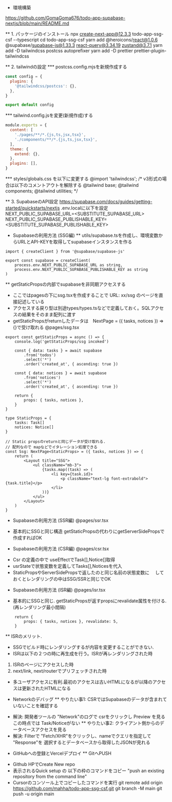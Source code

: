 * 環境構築

https://github.com/GomaGoma676/todo-app-supabase-nextjs/blob/main/README.md

** 1. パッケージのインストール
npx create-next-app@12.3.3 todo-app-ssg-csf --typescript
cd todo-app-ssg-csf
yarn add @heroicons/react@1.0.6 @supabase/supabase-js@1.33.3 react-query@3.34.19 zustand@3.7.1
yarn add -D tailwindcss postcss autoprefixer
yarn add -D prettier prettier-plugin-tailwindcss

** 2. tailwindの設定 \*** postcss.config.mjsを新規作成する

```js
const config = {
  plugins: {
    '@tailwindcss/postcss': {},
  },
}

export default config
```

*** tailwind.config.jsを変更(新規作成)する

```js
module.exports = {
  content: [
    './pages/**/*.{js,ts,jsx,tsx}',
    './components/**/*.{js,ts,jsx,tsx}',
  ],
  theme: {
    extend: {},
  },
  plugins: [],
}
```

*** styles/globals.css を以下に変更する
@import 'tailwindcss';
/*
v3形式の場合は以下のコメントアウトを解除する
@tailwind base;
@tailwind components;
@tailwind utilities;
*/

** 3. SupabaseのAPI設定
https://supabase.com/docs/guides/getting-started/quickstarts/nextjs
.env.localに以下を設定
NEXT_PUBLIC_SUPABASE_URL=<SUBSTITUTE_SUPABASE_URL>
NEXT_PUBLIC_SUPABASE_PUBLISHABLE_KEY=<SUBSTITUTE_SUPABASE_PUBLISHABLE_KEY>

* Supabaseの利用方法 (SSG編)
** utils/supabase.tsを作成し、環境変数からURLとAPI-KEYを取得してsupabaseインスタンスを作る
```tsx
import { createClient } from '@supabase/supabase-js'

export const supabase = createClient(
    process.env.NEXT_PUBLIC_SUPABASE_URL as string,
    process.env.NEXT_PUBLIC_SUPABASE_PUBLISHABLE_KEY as string
)
```

** getStaticPropsの内部でsupabaseを非同期アクセスする
- ここではpagesの下にssg.tsxを作成することで URL: xx/ssg のページを直接記述している
- アクセスする戻り型は別途types/types.tsなどで定義しておく。SQLアクセスの結果をそのまま配列に渡す
- getStaticPropsがreturnしたデータは　NextPage<StaticProps> = ({ tasks, notices }) => {}で受け取れる
@pages/ssg.tsx
```tsx
export const getStaticProps = async () => {
    console.log('getStaticProps/ssg incoked')

    const { data: tasks } = await supabase
        .from('todos')
        .select('*')
        .order('created_at', { ascending: true })

    const { data: notices } = await supabase
        .from('notices')
        .select('*')
        .order('created_at', { ascending: true })

    return {
        props: { tasks, notices },
    }
}

type StaticProps = {
    tasks: Task[]
    notices: Notice[]
}

// Static propsのreturnと同じデータが受け取れる.
// 配列なので mapなどでイタレーション処理できる
const Ssg: NextPage<StaticProps> = ({ tasks, notices }) => {
    return (
        <Layout title="SSG">
            <ul className="mb-3">
                {tasks.map((task) => (
                    <li key={task.id}>
                        <p className="text-lg font-extrabold">{task.title}</p>
                    </li>
                ))}
            </ul>
        </Layout>
    )
}
```

* Supabaseの利用方法 (SSR編)
@pages/ssr.tsx
- 基本的にSSGと同じ構造
getStaticPropsの代わりにgetServerSidePropsで作成すればOK

* Supabaseの利用方法 (CSR編)
@pages/csr.tsx
- Csr の定義の中で useEffectでTask[],Notice[]取得　
- usrStateで状態変数を定義してTasks[],Noticesを代入
- StaticPropsやServerSidePropsで返したのと同じ名前の状態変数に
　しておくとレンダリングの中はSSG/SSRと同じでOK

* Supabaseの利用方法 (ISR編)
@pages/isr.tsx
- 基本的にSSGと同じ. getStaticPropsが返すpropsにrevalidate属性を付ける. (再レンダリング最小間隔)
```tsx
    return {
        props: { tasks, notices }, revalidate: 5,
    }
```
** ISRのメリット.
- SSGでビルド時にレンダリングするが内容を変更することができない.
- ISRは以下の２つの時に再生成を行う。ISRが再レンダリングされた時
1. ISRのページにアクセスした時
2. next/link, next/routerでプリフェッチされた時
- 多ユーザアクセスに有利.最初のアクセスは古いHTMLになるが以降のアクセスは更新されたHTMLになる


* Networkのデバッグ
** やりたい事1: CSRではSupabaseのデータが含まれていないことを確認する
- 解決: 開発者ツールの "Network"のログで csrをクリックし Preview を見る
この時点では Task/Noticeがない
** やりたい事2: クライアント側からのデータベースアクセスを見る
- 解決: Filterで "Fetch/XHR"をクリックし、nameでクエリを指定して "Response"を
選択するとデータベースから取得したJSONが見れる

* GitHubへの登録とVercelデプロイ
** GitへPUSH
-  Github HPでCreate New repo
- 表示されるQuick setup の 以下の枠のコマンドをコピー
"push an existing repository from the command line"
- Cursorのコンソール上でコピーしたコマンドを実行
git remote add origin https://github.com/mahha/todo-app-ssg-csf.git
git branch -M main
git push -u origin main
